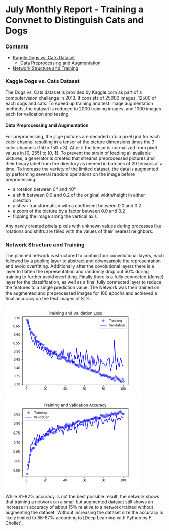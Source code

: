 # July Monthly Report - Training a Convnet to Distinguish Cats and Dogs

### Contents
- [Kaggle Dogs vs. Cats Dataset](#Kaggle-Dogs-vs.-Cats-Dataset)
    - [Data Preprocessing and Augmentation](#Data-Preprocessing-and-Augmentation)
- [Network Structure and Training](#Network-Structure-and-Training)

### Kaggle Dogs vs. Cats Dataset
The Dogs vs. Cats dataset is provided by Kaggle.com as part of a computervision challenge in 2013. It consists of 
25000 images, 12500 of each dogs and cats. To speed up training and test image augmentation methods, the dataset is 
reduced to 2000 training images, and 1000 images each for validation and testing.

#### Data Preprocessing and Augmentation
For preprocessing, the  jpge pictures are decoded into a pixel grid for each color channel resulting in a tensor of 
the picture dimensions times the 3 color channels (150 x 150 x 3). After it the tensor is normalized from  pixel values
 in [0, 255] to [0, 1]. To prevent the strain of loading all available pictures, a generator is created that streams 
 preprocessed pictures and their binary label from the directory as needed in batches of 20 tensors at a time.
 To increase the variety of the limited dataset, the data is augmented by performing several random operations on the 
 image before preprocessing:
 - a rotation between 0° and 40°
 - a shift between 0.0 and 0.2 of the original width/height in either direction
 - a shear transformation with a coefficient between 0.0 and 0.2
 - a zoom of the picture by a factor between 0.0 and 0.2
 - flipping the image along the vertical axis
 
 Any newly created pixels pixels with unknown values during processes like rotations and shifts are filled with the 
 values of their nearest neighbors.
 
 ### Network Structure and Training
 The planned network is structured to contain four convolutional layers, each followed by a pooling layer to abstract
  and downsample the representation and avoid overfitting. Additionally after the covolutional layers there is a 
  layer to flatten the representation and randomly drop out 50% during training to further avoid overfitting.
 Finally there is a fully connected (dense) layer for the classification, as well as a final fully connected layer to
  reduce the features to a single prediction value.
The Network was then trained on the augmented and preprocessed images for 100 epochs and achieved a final accuracy on
 the test images of 81%.

![](../../notes/img/convnetFromScratch_Loss.png)
![](../../notes/img/convnetFromScratch_Accuracy.png)

While 81-82% accuracy is not the best possible result, the network shows that training a network on a small 
but augmented dataset still shows an increase in accuracy of about 15% relative to a network trained without augmenting 
the dataset. Without increasing the dataset size the accuracy is likely limited to 86-87% according to [Deep Learning
 with Python by F. Chollet].
